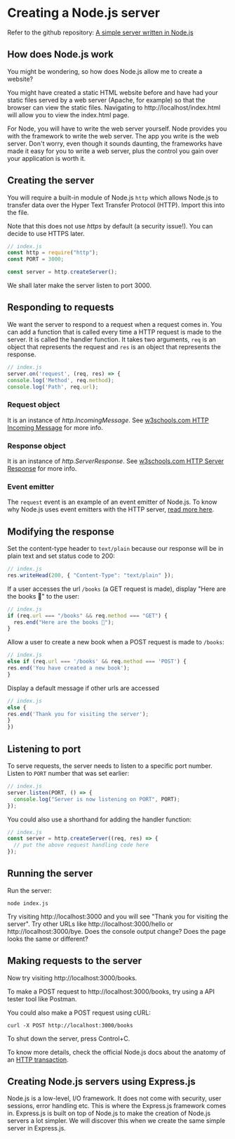 # Creating a Node.js server

Refer to the github repository: [A simple server written in Node.js](https://github.com/thoughtworks-jumpstart/simple-node-server/blob/master/index.js)

## How does Node.js work

You might be wondering, so how does Node.js allow me to create a website?

You might have created a static HTML website before and have had your static files served by a web server (Apache, for example) so that the browser can view the static files. Navigating to http://localhost/index.html will allow you to view the index.html page.

For Node, you will have to write the web server yourself. Node provides you with the framework to write the web server. The app you write is the web server. Don't worry, even though it sounds daunting, the frameworks have made it easy for you to write a web server, plus the control you gain over your application is worth it.

## Creating the server

You will require a built-in module of Node.js `http` which allows Node.js to transfer data over the Hyper Text Transfer Protocol (HTTP). Import this into the file.

Note that this does not use _https_ by default (a security issue!). You can decide to use HTTPS later.

```js
// index.js
const http = require("http");
const PORT = 3000;

const server = http.createServer();
```

We shall later make the server listen to port 3000.

## Responding to requests

We want the server to respond to a request when a request comes in. You can add a function that is called every time a HTTP request is made to the server. It is called the handler function.
It takes two arguments, `req` is an object that represents the request and `res` is an object that represents the response.

```js
// index.js
server.on('request', (req, res) => {
console.log('Method', req.method);
console.log('Path', req.url);
```

### Request object

It is an instance of _http.IncomingMessage_. See [w3schools.com HTTP Incoming Message](https://www.w3schools.com/nodejs/obj_http_incomingmessage.asp) for more info.

### Response object

It is an instance of _http.ServerResponse_. See [w3schools.com HTTP Server Response](https://www.w3schools.com/nodejs/obj_http_serverresponse.asp) for more info.

### Event emitter

The `request` event is an example of an event emitter of Node.js.
To know why Node.js uses event emitters with the HTTP server, [read more here](https://codeburst.io/event-emitters-and-listeners-in-javascript-9cf0c639fd63).

## Modifying the response

Set the content-type header to `text/plain` because our response will be in plain text and set status code to 200:

```js
// index.js
res.writeHead(200, { "Content-Type": "text/plain" });
```

If a user accesses the url `/books` (a GET request is made), display "Here are the books 📖" to the user:

```js
// index.js
if (req.url === "/books" && req.method === "GET") {
  res.end("Here are the books 📖");
}
```

Allow a user to create a new book when a POST request is made to `/books`:

```js
// index.js
else if (req.url === '/books' && req.method === 'POST') {
res.end('You have created a new book');
}
```

Display a default message if other urls are accessed

```js
// index.js
else {
res.end('Thank you for visiting the server');
}
})
```

## Listening to port

To serve requests, the server needs to listen to a specific port number. Listen to `PORT` number that was set earlier:

```js
// index.js
server.listen(PORT, () => {
  console.log("Server is now listening on PORT", PORT);
});
```

You could also use a shorthand for adding the handler function:

```js
// index.js
const server = http.createServer((req, res) => {
  // put the above request handling code here
});
```

## Running the server

Run the server:

```
node index.js
```

Try visiting http://localhost:3000 and you will see "Thank you for visiting the server".
Try other URLs like http://localhost:3000/hello or http://localhost:3000/bye. Does the console output change? Does the page looks the same or different?

## Making requests to the server

Now try visiting http://localhost:3000/books.

To make a POST request to http://localhost:3000/books, try using a API tester tool like Postman.

You could also make a POST request using cURL:

```
curl -X POST http://localhost:3000/books
```

To shut down the server, press Control+C.

To know more details, check the official Node.js docs about the anatomy of an [HTTP transaction](https://nodejs.org/es/docs/guides/anatomy-of-an-http-transaction/).

## Creating Node.js servers using Express.js

Node.js is a low-level, I/O framework. It does not come with security, user sessions, error handling etc. This is where the Express.js framework comes in. Express.js is built on top of Node.js to make the creation of Node.js servers a lot simpler. We will discover this when we create the same simple server in Express.js.
